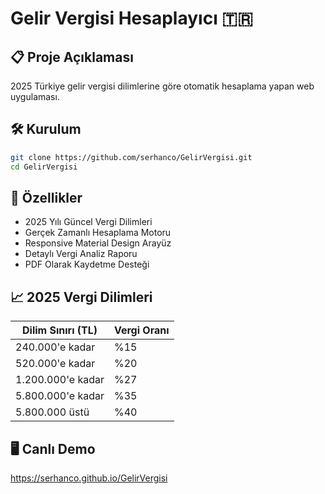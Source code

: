 ﻿# Gelir Vergisi Hesaplayıcı 🇹🇷

## 📋 Proje Açıklaması
2025 Türkiye gelir vergisi dilimlerine göre otomatik hesaplama yapan web uygulaması.

## 🛠️ Kurulum
```bash
git clone https://github.com/serhanco/GelirVergisi.git
cd GelirVergisi
```

## 🌟 Özellikler
- 2025 Yılı Güncel Vergi Dilimleri
- Gerçek Zamanlı Hesaplama Motoru
- Responsive Material Design Arayüz
- Detaylı Vergi Analiz Raporu
- PDF Olarak Kaydetme Desteği

## 📈 2025 Vergi Dilimleri
| Dilim Sınırı (TL) | Vergi Oranı |
|--------------------|-------------|
| 240.000'e kadar   | %15         |
| 520.000'e kadar   | %20         |
| 1.200.000'e kadar | %27         |
| 5.800.000'e kadar | %35         |
| 5.800.000 üstü    | %40         |

## 🖥️ Canlı Demo
https://serhanco.github.io/GelirVergisi
